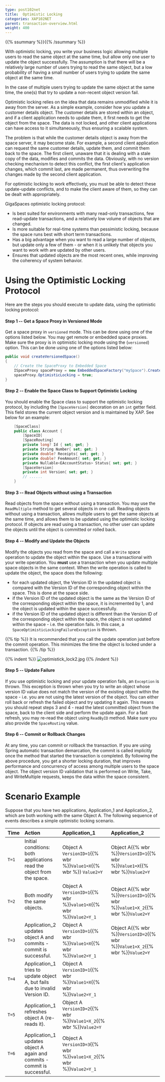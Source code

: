 ```yaml
---
type: post102net
title:  Optimistic Locking
categories: XAP102NET
parent: transaction-overview.html
weight: 400
---
```



{{% ssummary %}}{{% /ssummary %}}


With optimistic locking, you write your business logic allowing multiple users to read the same object at the same time, but allow only one user to update the object successfully. The assumption is that there will be a relatively large number of users trying to read the same object, but a low probability of having a small number of users trying to update the same object at the same time.

In the case of multiple users trying to update the same object at the same time, the one(s) that try to update a non-recent object version fail.

Optimistic locking relies on the idea that data remains unmodified while it is away from the server. As a simple example, consider how you update a customer details object. The customer details are stored within an object, and if a client application needs to update them, it first needs to get the object from the space. The data is not locked, and other client applications can have access to it simultaneously, thus ensuring a scalable system.

The problem is that while the customer details object is away from the space server, it may become stale. For example, a second client application can request the same customer details, update them, and commit them back to the space. The first client, unaware that it is dealing with a stale copy of the data, modifies and commits the data. Obviously, with no version checking mechanism to detect this conflict, the first client's application changes, which commit last, are made permanent, thus overwriting the changes made by the second client application.

For optimistic locking to work effectively, you must be able to detect these update-update conflicts, and to make the client aware of them, so they can be dealt with appropriately.

GigaSpaces optimistic locking protocol:

- Is best suited for environments with many read-only transactions, few read-update transactions, and a relatively low volume of objects that are changed.
- Is more suitable for real-time systems than pessimistic locking, because the space runs best with short term transactions.
- Has a big advantage when you want to read a large number of objects, but update only a few of them - or when it is unlikely that objects you want to work with are updated by other users.
- Ensures that updated objects are the most recent ones, while improving the coherency of system behavior.

# Using the Optimistic Locking Protocol

Here are the steps you should execute to update data, using the optimistic locking protocol:

#### Step 1 -- Get a Space Proxy in Versioned Mode

Get a space proxy in `versioned` mode. This can be done using one of the options listed below. You may get remote or embedded space proxies. Make sure the proxy is in optimistic locking mode using the (`versioned`) option. This can be done using one of the options listed below:



```csharp
public void createVersionedSpace()
{
	// Create the SpaceProxy to Embedded Space
	ISpaceProxy spaceProxy = new EmbeddedSpaceFactory("mySpace").Create();
	spaceProxy.OptimisticLocking = true;
}
```


#### Step 2 -- Enable the Space Class to Support Optimistic Locking

You should enable the Space class to support the optimistic locking protocol, by including the `[SpaceVersion]` decoration on an `int` getter field. This field stores the current object version and is maintained by XAP. See below for an example:


```csharp
	[SpaceClass]
	public class Account {
		[SpaceID]
		[SpaceRouting]
		private long? Id { set; get; }
		private String Number{ set; get; }
		private double? Receipts{ set; get; }
		private double? FeeAmount{ set; get; }
		private Nullable<EAccountStatus> Status{ set; get; }
		[SpaceVersion]
		private int Version{ set; get; }
		// ......
    }
```

#### Step 3 -- Read Objects without using a Transaction

Read objects from the space without using a transaction. You may use the `ReadMultiple` method to get several objects in one call. Reading objects without using a transaction, allows multiple users to get the same objects at the same time, and allows them to be updated using the optimistic locking protocol. If objects are read using a transaction, no other user can update the objects until the object is committed or rolled back.

#### Step 4 -- Modify and Update the Objects

Modify the objects you read from the space and call a `Write` space operation to update the object within the space.
Use a transactional with your write operation. You **must** use a transaction when you update multiple space objects in the same context. When the write operation is called to update the object, the space does the following:

- for each updated object, the Version ID in the updated object is compared with the Version ID of the corresponding object within the space. This is done at the space side.
- if the Version ID of the updated object is the same as the Version ID of the corresponding object within the space, it is incremented by 1, and the object is updated within the space successfully.
- if the Version ID of the updated object is different than the Version ID of the corresponding object within the space, the object is not updated within the space - i.e. the operation fails. In this case, a `SpaceOptimisticLockingFailureException` is thrown.

{{% tip %}}
It is recommended that you call the update operation just before the commit operation. This minimizes the time the object is locked under a transaction.
{{% /tip %}}

{{% indent %}}
![optimistick_lock2.jpg](/attachment_files/optimistick_lock2.jpg)
{{% /indent %}}

#### Step 5 -- Update Failure

If you use optimistic locking and your update operation fails, an `Exception` is thrown. This exception is thrown when you try to write an object whose version ID value does not match the version of the existing object within the space - i.e. you are not using the latest version of the object. You can either roll back or refresh the failed object and try updating it again. This means you should repeat steps 3 and 4 - read the latest committed object from the space, back to the client side and perform the update again. For a fast refresh, you may re-read the object using `ReadByID` method. Make sure you also provide the `SpaceRouting` value.

#### Step 6 -- Commit or Rollback Changes

At any time, you can commit or rollback the transaction. If you are using Spring automatic transaction demarcation, the commit is called implicitly once the method that started the transaction is completed.
By following the above procedure, you get a shorter locking duration, that improves performance and concurrency of access among multiple users to the space object. The object version ID validation that is performed on Write, Take, and WriteMultiple requests, keeps the data within the space consistent.




# Scenario Example

Suppose that you have two applications, Application_1 and Application_2, which are both working with the same Object A. The following sequence of events describes a simple optimistic locking scenario.


| Time | Action | Application\_1 | Application\_2 |
|:-----|:-------|:---------------|:---------------|
| `T=1` | Initial conditions: both applications read the object from the space. | Object A `VersionID=1`{{% wbr %}}`Value1=X`{{% wbr %}} `Value2=Y` | Object A{{% wbr %}}`VersionID=1`{{% wbr %}}`Value1=X`{{% wbr %}}`Value2=Y` |
| `T=2` | Both modify the same objects. | Object A `VersionID=1`{{% wbr %}}`value1=X`{{% wbr %}}`Value2=Y_1` | Object A{{% wbr %}}`VersionID=1`{{% wbr %}}`value1=X_2`{{% wbr %}}`Value2=Y` |
| `T=3` | Application_2 updates object A and commits - commit is successful. | Object A `VersionID=1`{{% wbr %}}`Value1=X`{{% wbr %}}`Value2=Y_1` | Object A{{% wbr %}}`VersionID=2`{{% wbr %}}`Value1=X_2`{{% wbr %}}`Value2=Y` |
| `T=4` | Application_1 tries to update object A, but fails due to invalid Version ID. | Object A `VersionID=1`{{% wbr %}}`Value1=X`{{% wbr %}}`Value2=Y_1` | |
| `T=5` | Application_1 refreshes object A (re-reads it). | Object A `VersionID=2`{{% wbr %}}`Value1=X_2`{{% wbr %}}`Value2=Y` | |
| `T=6` | Application_1 updates object A again and commits - commit is successful. | Object A `VersionID=3`{{% wbr %}}`value1=X_2`{{% wbr %}}`Value2=Y_1` | |

